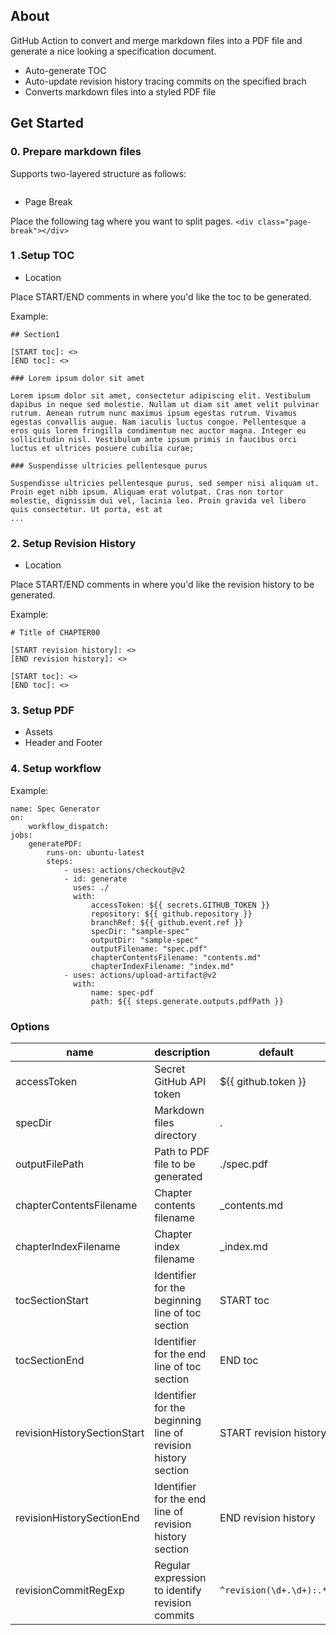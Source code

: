 ## About

GitHub Action to convert and merge markdown files into a PDF file and generate a nice looking a specification document.

- Auto-generate TOC
- Auto-update revision history tracing commits on the specified brach
- Converts markdown files into a styled PDF file

## Get Started

### 0. Prepare markdown files

Supports two-layered structure as follows:

```
```

* Page Break

Place the following tag where you want to split pages.
`<div class="page-break"></div>`



### 1 .Setup TOC

* Location

Place START/END comments in where you'd like the toc to be generated.

Example:
```
## Section1

[START toc]: <>
[END toc]: <>

### Lorem ipsum dolor sit amet

Lorem ipsum dolor sit amet, consectetur adipiscing elit. Vestibulum dapibus in neque sed molestie. Nullam ut diam sit amet velit pulvinar rutrum. Aenean rutrum nunc maximus ipsum egestas rutrum. Vivamus egestas convallis augue. Nam iaculis luctus congue. Pellentesque a eros quis lorem fringilla condimentum nec auctor magna. Integer eu sollicitudin nisl. Vestibulum ante ipsum primis in faucibus orci luctus et ultrices posuere cubilia curae;

### Suspendisse ultricies pellentesque purus

Suspendisse ultricies pellentesque purus, sed semper nisi aliquam ut. Proin eget nibh ipsum. Aliquam erat volutpat. Cras non tortor molestie, dignissim dui vel, lacinia leo. Proin gravida vel libero quis consectetur. Ut porta, est at 
...
````

### 2. Setup Revision History

* Location

Place START/END comments in where you'd like the revision history to be generated.

Example:
```
# Title of CHAPTER00

[START revision history]: <>
[END revision history]: <>

[START toc]: <>
[END toc]: <>
````

### 3. Setup PDF

* Assets
* Header and Footer

### 4. Setup workflow

Example:
```
name: Spec Generator
on:
    workflow_dispatch:
jobs:
    generatePDF:
        runs-on: ubuntu-latest
        steps:
            - uses: actions/checkout@v2
            - id: generate
              uses: ./
              with:
                  accessToken: ${{ secrets.GITHUB_TOKEN }}
                  repository: ${{ github.repository }}
                  branchRef: ${{ github.event.ref }}
                  specDir: "sample-spec"
                  outputDir: "sample-spec"
                  outputFilename: "spec.pdf"
                  chapterContentsFilename: "contents.md"
                  chapterIndexFilename: "index.md"
            - uses: actions/upload-artifact@v2
              with:
                  name: spec-pdf
                  path: ${{ steps.generate.outputs.pdfPath }}

```

### Options
|name|description|default|required|example|
|----|----|----|----|----|
|accessToken|Secret GitHub API token|${{ github.token }}|true||
|specDir|Markdown files directory|.|true||
|outputFilePath|Path to PDF file to be generated|./spec.pdf|true||
|chapterContentsFilename|Chapter contents filename|_contents.md|true||
|chapterIndexFilename|Chapter index filename|_index.md|true||
|tocSectionStart|Identifier for the beginning line of toc section|START toc|true||
|tocSectionEnd|Identifier for the end line of toc section|END toc|true||
|revisionHistorySectionStart|Identifier for the beginning line of revision history section|START revision history|true||
|revisionHistorySectionEnd|Identifier for the end line of revision history section|END revision history|true||
|revisionCommitRegExp|Regular expression to identify revision commits |`^revision(\d+.\d+):.*$`|true||






